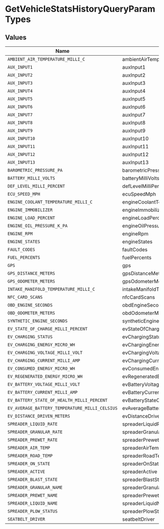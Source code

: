 # GetVehicleStatsHistoryQueryParamTypes


## Values

| Name                                           | Value                                          |
| ---------------------------------------------- | ---------------------------------------------- |
| `AMBIENT_AIR_TEMPERATURE_MILLI_C`              | ambientAirTemperatureMilliC                    |
| `AUX_INPUT1`                                   | auxInput1                                      |
| `AUX_INPUT2`                                   | auxInput2                                      |
| `AUX_INPUT3`                                   | auxInput3                                      |
| `AUX_INPUT4`                                   | auxInput4                                      |
| `AUX_INPUT5`                                   | auxInput5                                      |
| `AUX_INPUT6`                                   | auxInput6                                      |
| `AUX_INPUT7`                                   | auxInput7                                      |
| `AUX_INPUT8`                                   | auxInput8                                      |
| `AUX_INPUT9`                                   | auxInput9                                      |
| `AUX_INPUT10`                                  | auxInput10                                     |
| `AUX_INPUT11`                                  | auxInput11                                     |
| `AUX_INPUT12`                                  | auxInput12                                     |
| `AUX_INPUT13`                                  | auxInput13                                     |
| `BAROMETRIC_PRESSURE_PA`                       | barometricPressurePa                           |
| `BATTERY_MILLI_VOLTS`                          | batteryMilliVolts                              |
| `DEF_LEVEL_MILLI_PERCENT`                      | defLevelMilliPercent                           |
| `ECU_SPEED_MPH`                                | ecuSpeedMph                                    |
| `ENGINE_COOLANT_TEMPERATURE_MILLI_C`           | engineCoolantTemperatureMilliC                 |
| `ENGINE_IMMOBILIZER`                           | engineImmobilizer                              |
| `ENGINE_LOAD_PERCENT`                          | engineLoadPercent                              |
| `ENGINE_OIL_PRESSURE_K_PA`                     | engineOilPressureKPa                           |
| `ENGINE_RPM`                                   | engineRpm                                      |
| `ENGINE_STATES`                                | engineStates                                   |
| `FAULT_CODES`                                  | faultCodes                                     |
| `FUEL_PERCENTS`                                | fuelPercents                                   |
| `GPS`                                          | gps                                            |
| `GPS_DISTANCE_METERS`                          | gpsDistanceMeters                              |
| `GPS_ODOMETER_METERS`                          | gpsOdometerMeters                              |
| `INTAKE_MANIFOLD_TEMPERATURE_MILLI_C`          | intakeManifoldTemperatureMilliC                |
| `NFC_CARD_SCANS`                               | nfcCardScans                                   |
| `OBD_ENGINE_SECONDS`                           | obdEngineSeconds                               |
| `OBD_ODOMETER_METERS`                          | obdOdometerMeters                              |
| `SYNTHETIC_ENGINE_SECONDS`                     | syntheticEngineSeconds                         |
| `EV_STATE_OF_CHARGE_MILLI_PERCENT`             | evStateOfChargeMilliPercent                    |
| `EV_CHARGING_STATUS`                           | evChargingStatus                               |
| `EV_CHARGING_ENERGY_MICRO_WH`                  | evChargingEnergyMicroWh                        |
| `EV_CHARGING_VOLTAGE_MILLI_VOLT`               | evChargingVoltageMilliVolt                     |
| `EV_CHARGING_CURRENT_MILLI_AMP`                | evChargingCurrentMilliAmp                      |
| `EV_CONSUMED_ENERGY_MICRO_WH`                  | evConsumedEnergyMicroWh                        |
| `EV_REGENERATED_ENERGY_MICRO_WH`               | evRegeneratedEnergyMicroWh                     |
| `EV_BATTERY_VOLTAGE_MILLI_VOLT`                | evBatteryVoltageMilliVolt                      |
| `EV_BATTERY_CURRENT_MILLI_AMP`                 | evBatteryCurrentMilliAmp                       |
| `EV_BATTERY_STATE_OF_HEALTH_MILLI_PERCENT`     | evBatteryStateOfHealthMilliPercent             |
| `EV_AVERAGE_BATTERY_TEMPERATURE_MILLI_CELSIUS` | evAverageBatteryTemperatureMilliCelsius        |
| `EV_DISTANCE_DRIVEN_METERS`                    | evDistanceDrivenMeters                         |
| `SPREADER_LIQUID_RATE`                         | spreaderLiquidRate                             |
| `SPREADER_GRANULAR_RATE`                       | spreaderGranularRate                           |
| `SPREADER_PREWET_RATE`                         | spreaderPrewetRate                             |
| `SPREADER_AIR_TEMP`                            | spreaderAirTemp                                |
| `SPREADER_ROAD_TEMP`                           | spreaderRoadTemp                               |
| `SPREADER_ON_STATE`                            | spreaderOnState                                |
| `SPREADER_ACTIVE`                              | spreaderActive                                 |
| `SPREADER_BLAST_STATE`                         | spreaderBlastState                             |
| `SPREADER_GRANULAR_NAME`                       | spreaderGranularName                           |
| `SPREADER_PREWET_NAME`                         | spreaderPrewetName                             |
| `SPREADER_LIQUID_NAME`                         | spreaderLiquidName                             |
| `SPREADER_PLOW_STATUS`                         | spreaderPlowStatus                             |
| `SEATBELT_DRIVER`                              | seatbeltDriver                                 |